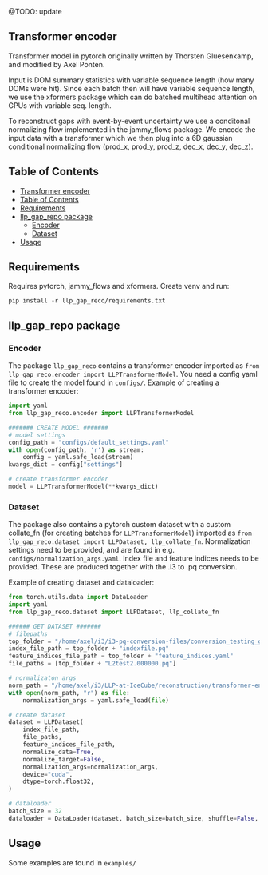 @TODO: update

## Transformer encoder
Transformer model in pytorch originally written by Thorsten Gluesenkamp, and modified by Axel Ponten.

Input is DOM summary statistics with variable sequence length (how many DOMs were hit). Since each batch then will have variable sequence length, we use the xformers package which can do batched multihead attention on GPUs with variable seq. length.

To reconstruct gaps with event-by-event uncertainty we use a conditonal normalizing flow implemented in the jammy_flows package. We encode the input data with a transformer which we then plug into a 6D gaussian conditional normalizing flow (prod_x, prod_y, prod_z, dec_x, dec_y, dec_z).

## Table of Contents

- [Transformer encoder](#transformer-encoder)
- [Table of Contents](#table-of-contents)
- [Requirements](#requirements)
- [llp\_gap\_repo package](#llp_gap_repo-package)
  - [Encoder](#encoder)
  - [Dataset](#dataset)
- [Usage](#usage)

## Requirements

Requires pytorch, jammy_flows and xformers. Create venv and run:

```ssh
pip install -r llp_gap_reco/requirements.txt
```

## llp_gap_repo package

### Encoder
The package `llp_gap_reco` contains a transformer encoder imported as `from llp_gap_reco.encoder import LLPTransformerModel`. You need a config yaml file to create the model found in `configs/`. Example of creating a transformer encoder:

```python
import yaml
from llp_gap_reco.encoder import LLPTransformerModel

####### CREATE MODEL #######
# model settings
config_path = "configs/default_settings.yaml"
with open(config_path, 'r') as stream:
    config = yaml.safe_load(stream)
kwargs_dict = config["settings"]

# create transformer encoder
model = LLPTransformerModel(**kwargs_dict)
```

### Dataset
The package also contains a pytorch custom dataset with a custom collate_fn (for creating batches for `LLPTransformerModel`) imported as `from llp_gap_reco.dataset import LLPDataset, llp_collate_fn`. Normalization settings need to be provided, and are found in e.g. `configs/normalization_args.yaml`. Index file and feature indices needs to be provided. These are produced together with the .i3 to .pq conversion.

Example of creating dataset and dataloader:

```python
from torch.utils.data import DataLoader
import yaml
from llp_gap_reco.dataset import LLPDataset, llp_collate_fn

###### GET DATASET #######
# filepaths
top_folder = "/home/axel/i3/i3-pq-conversion-files/conversion_testing_ground/"
index_file_path = top_folder + "indexfile.pq"
feature_indices_file_path = top_folder + "feature_indices.yaml"
file_paths = [top_folder + "L2test2.000000.pq"]

# normalizaton args
norm_path = "/home/axel/i3/LLP-at-IceCube/reconstruction/transformer-encoder/configs/normalization_args.yaml"
with open(norm_path, "r") as file:
    normalization_args = yaml.safe_load(file)

# create dataset
dataset = LLPDataset(
    index_file_path,
    file_paths,
    feature_indices_file_path,
    normalize_data=True,
    normalize_target=False,
    normalization_args=normalization_args,
    device="cuda",
    dtype=torch.float32,
)

# dataloader
batch_size = 32
dataloader = DataLoader(dataset, batch_size=batch_size, shuffle=False, collate_fn=llp_collate_fn)
```

## Usage

Some examples are found in `examples/`